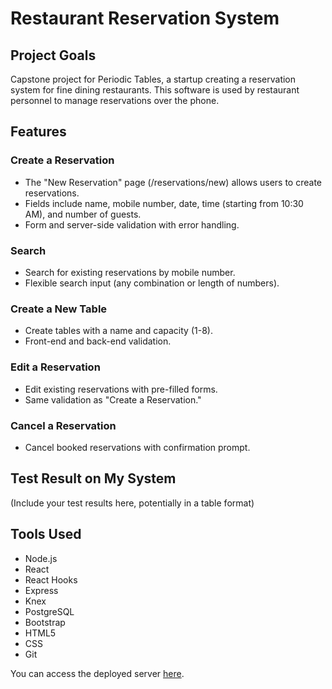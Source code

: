 # Restaurant Reservation System

## Project Goals
Capstone project for Periodic Tables, a startup creating a reservation system for fine dining restaurants. This software is used by restaurant personnel to manage reservations over the phone.

## Features

### Create a Reservation
- The "New Reservation" page (/reservations/new) allows users to create reservations.
- Fields include name, mobile number, date, time (starting from 10:30 AM), and number of guests.
- Form and server-side validation with error handling.

### Search
- Search for existing reservations by mobile number.
- Flexible search input (any combination or length of numbers).

### Create a New Table
- Create tables with a name and capacity (1-8).
- Front-end and back-end validation.

### Edit a Reservation
- Edit existing reservations with pre-filled forms.
- Same validation as "Create a Reservation."

### Cancel a Reservation
- Cancel booked reservations with confirmation prompt.

## Test Result on My System
(Include your test results here, potentially in a table format)

## Tools Used
- Node.js
- React
- React Hooks
- Express
- Knex
- PostgreSQL
- Bootstrap
- HTML5
- CSS
- Git

You can access the deployed server [here](https://final-app-xi.vercel.app/dashboard).
